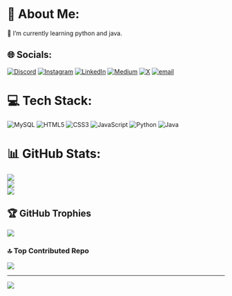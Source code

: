 # 💫 About Me:
🌱 I’m currently learning python and java.<br>


## 🌐 Socials:
[![Discord](https://img.shields.io/badge/Discord-%237289DA.svg?logo=discord&logoColor=white)](https://discord.gg/pratham49x) [![Instagram](https://img.shields.io/badge/Instagram-%23E4405F.svg?logo=Instagram&logoColor=white)](https://instagram.com/pratham49x) [![LinkedIn](https://img.shields.io/badge/LinkedIn-%230077B5.svg?logo=linkedin&logoColor=white)](https://linkedin.com/in/pratham49x) [![Medium](https://img.shields.io/badge/Medium-12100E?logo=medium&logoColor=white)](https://medium.com/@pratham49x) [![X](https://img.shields.io/badge/X-black.svg?logo=X&logoColor=white)](https://x.com/pratham49x) [![email](https://img.shields.io/badge/Email-D14836?logo=gmail&logoColor=white)](mailto:itspratham3515@gmail.com) 

# 💻 Tech Stack:
![MySQL](https://img.shields.io/badge/mysql-4479A1.svg?style=for-the-badge&logo=mysql&logoColor=white) ![HTML5](https://img.shields.io/badge/html5-%23E34F26.svg?style=for-the-badge&logo=html5&logoColor=white) ![CSS3](https://img.shields.io/badge/css3-%231572B6.svg?style=for-the-badge&logo=css3&logoColor=white) ![JavaScript](https://img.shields.io/badge/javascript-%23323330.svg?style=for-the-badge&logo=javascript&logoColor=%23F7DF1E) ![Python](https://img.shields.io/badge/python-3670A0?style=for-the-badge&logo=python&logoColor=ffdd54) ![Java](https://img.shields.io/badge/java-%23ED8B00.svg?style=for-the-badge&logo=openjdk&logoColor=white)
# 📊 GitHub Stats:
![](https://github-readme-stats.vercel.app/api?username=pratham49x&theme=dark&hide_border=false&include_all_commits=false&count_private=false)<br/>
![](https://nirzak-streak-stats.vercel.app/?user=pratham49x&theme=dark&hide_border=false)<br/>
![](https://github-readme-stats.vercel.app/api/top-langs/?username=pratham49x&theme=dark&hide_border=false&include_all_commits=false&count_private=false&layout=compact)

## 🏆 GitHub Trophies
![](https://github-profile-trophy.vercel.app/?username=pratham49x&theme=radical&no-frame=true&no-bg=false&margin-w=4)

### 🔝 Top Contributed Repo
![](https://github-contributor-stats.vercel.app/api?username=pratham49x&limit=5&theme=dark&combine_all_yearly_contributions=true)

---
[![](https://visitcount.itsvg.in/api?id=pratham49x&icon=0&color=0)](https://visitcount.itsvg.in)

<!-- Proudly created with GPRM ( https://gprm.itsvg.in ) -->
